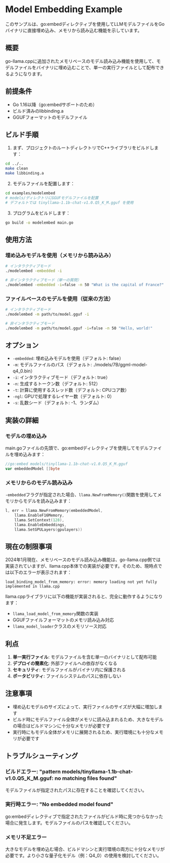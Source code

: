 # Model Embedding Example

このサンプルは、go:embedディレクティブを使用してLLMモデルファイルをGoバイナリに直接埋め込み、メモリから読み込む機能を示しています。

## 概要

go-llama.cppに追加されたメモリベースのモデル読み込み機能を使用して、モデルファイルをバイナリに埋め込むことで、単一の実行ファイルとして配布できるようになります。

## 前提条件

- Go 1.16以降（go:embedサポートのため）
- ビルド済みのlibbinding.a
- GGUFフォーマットのモデルファイル

## ビルド手順

1. まず、プロジェクトのルートディレクトリでC++ライブラリをビルドします：
```bash
cd ../..
make clean
make libbinding.a
```

2. モデルファイルを配置します：
```bash
cd examples/modelembed
# models/ディレクトリにGGUFモデルファイルを配置
# デフォルトでは tinyllama-1.1b-chat-v1.0.Q5_K_M.gguf を使用
```

3. プログラムをビルドします：
```bash
go build -o modelembed main.go
```

## 使用方法

### 埋め込みモデルを使用（メモリから読み込み）
```bash
# インタラクティブモード
./modelembed -embedded -i

# 非インタラクティブモード（単一の質問）
./modelembed -embedded -i=false -n 50 "What is the capital of France?"
```

### ファイルベースのモデルを使用（従来の方法）
```bash
# インタラクティブモード
./modelembed -m path/to/model.gguf -i

# 非インタラクティブモード
./modelembed -m path/to/model.gguf -i=false -n 50 "Hello, world!"
```

## オプション

- `-embedded`: 埋め込みモデルを使用（デフォルト: false）
- `-m`: モデルファイルのパス（デフォルト: ./models/7B/ggml-model-q4_0.bin）
- `-i`: インタラクティブモード（デフォルト: true）
- `-n`: 生成するトークン数（デフォルト: 512）
- `-t`: 計算に使用するスレッド数（デフォルト: CPUコア数）
- `-ngl`: GPUで処理するレイヤー数（デフォルト: 0）
- `-s`: 乱数シード（デフォルト: -1、ランダム）

## 実装の詳細

### モデルの埋め込み

main.goファイルの先頭で、go:embedディレクティブを使用してモデルファイルを埋め込みます：

```go
//go:embed models/tinyllama-1.1b-chat-v1.0.Q5_K_M.gguf
var embeddedModel []byte
```

### メモリからのモデル読み込み

`-embedded`フラグが指定された場合、`llama.NewFromMemory()`関数を使用してメモリからモデルを読み込みます：

```go
l, err = llama.NewFromMemory(embeddedModel,
    llama.EnableF16Memory,
    llama.SetContext(128),
    llama.EnableEmbeddings,
    llama.SetGPULayers(gpulayers))
```

## 現在の制限事項

2024年1月現在、メモリベースのモデル読み込み機能は、go-llama.cpp側では実装されていますが、llama.cpp本体での実装が必要です。そのため、現時点では以下のエラーが表示されます：

```
load_binding_model_from_memory: error: memory loading not yet fully implemented in llama.cpp
```

llama.cppライブラリに以下の機能が実装されると、完全に動作するようになります：
- `llama_load_model_from_memory`関数の実装
- GGUFファイルフォーマットのメモリ読み込み対応
- `llama_model_loader`クラスのメモリソース対応

## 利点

1. **単一実行ファイル**: モデルファイルを含む単一のバイナリとして配布可能
2. **デプロイの簡素化**: 外部ファイルへの依存がなくなる
3. **セキュリティ**: モデルファイルがバイナリ内に保護される
4. **ポータビリティ**: ファイルシステムのパスに依存しない

## 注意事項

- 埋め込むモデルのサイズによって、実行ファイルのサイズが大幅に増加します
- ビルド時にモデルファイル全体がメモリに読み込まれるため、大きなモデルの場合はビルドマシンに十分なメモリが必要です
- 実行時にもモデル全体がメモリに展開されるため、実行環境にも十分なメモリが必要です

## トラブルシューティング

### ビルドエラー: "pattern models/tinyllama-1.1b-chat-v1.0.Q5_K_M.gguf: no matching files found"
モデルファイルが指定されたパスに存在することを確認してください。

### 実行時エラー: "No embedded model found"
go:embedディレクティブで指定されたファイルがビルド時に見つからなかった場合に発生します。モデルファイルのパスを確認してください。

### メモリ不足エラー
大きなモデルを埋め込む場合、ビルドマシンと実行環境の両方に十分なメモリが必要です。より小さな量子化モデル（例：Q4_0）の使用を検討してください。
